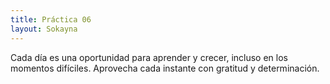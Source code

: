 ```yaml
---
title: Práctica 06
layout: Sokayna
---
```


Cada día es una oportunidad para aprender y crecer, incluso en los momentos difíciles. Aprovecha cada instante con gratitud y determinación.
